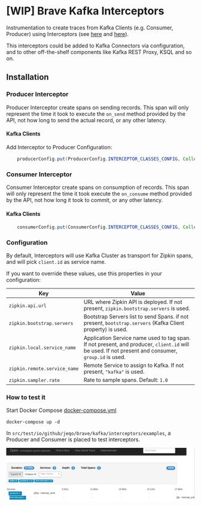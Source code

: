 # [WIP] Brave Kafka Interceptors

Instrumentation to create traces from Kafka Clients (e.g. Consumer, Producer)
using Interceptors (see [here](https://kafka.apache.org/0100/javadoc/org/apache/kafka/clients/producer/ProducerInterceptor.html)
and [here](https://kafka.apache.org/0100/javadoc/org/apache/kafka/clients/consumer/ConsumerInterceptor.html)).

This interceptors could be added to Kafka Connectors via configuration, and to other off-the-shelf components like 
Kafka REST Proxy, KSQL and so on.

## Installation

### Producer Interceptor

Producer Interceptor create spans on sending records. This span will only represent the time it took to 
execute the `on_send` method provided by the API, not how long to send the actual record, or any other latency.

#### Kafka Clients

Add Interceptor to Producer Configuration:

```java
    producerConfig.put(ProducerConfig.INTERCEPTOR_CLASSES_CONFIG, Collections.singletonList(TracingProducerInterceptor.class));
```
### Consumer Interceptor

Consumer Interceptor create spans on consumption of records. This span will only represent the time it took execute
the `on_consume` method provided by the API, not how long it took to commit, or any other latency. 

#### Kafka Clients

```java
    consumerConfig.put(ConsumerConfig.INTERCEPTOR_CLASSES_CONFIG, Collections.singletonList(TracingConsumerInterceptor.class));
```

### Configuration

By default, Interceptors will use Kafka Cluster as transport for Zipkin spans, and will pick `client.id` as service name.

If you want to override these values, use this properties in your configuration:

| Key                           | Value                                                                                 |
|-------------------------------|---------------------------------------------------------------------------------------|
| `zipkin.api.url`              | URL where Zipkin API is deployed. If not present, `zipkin.bootstrap.servers` is used. |
| `zipkin.bootstrap.servers`    | Bootstrap Servers list to send Spans. if not present, `bootstrap.servers` (Kafka Client property) is used. |
| `zipkin.local.service_name`   | Application Service name used to tag span. If not present, and producer, `client.id` will be used. If not present and consumer, `group.id` is used. |
| `zipkin.remote.service_name`  | Remote Service to assign to Kafka. If not present, `"kafka"` is used.                 |
| `zipkin.sampler.rate`         | Rate to sample spans. Default: `1.0`                                                  |

### How to test it

Start Docker Compose [docker-compose.yml](blob/master/docker-compose.yml)

```
docker-compose up -d
```

In `src/test/io/github/jeqo/brave/kafka/interceptors/examples`, a Producer and Consumer is placed to test interceptors.

![](docs/trace.png)